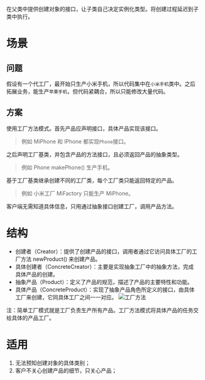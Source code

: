 在父类中提供创建对象的接口，让子类自己决定实例化类型。将创建过程延迟到子类中执行。

# 场景
## 问题
假设有一个代工厂，最开始只生产小米手机，所以代码集中在`小米手机`类中。之后拓展业务，能生产`苹果手机`，但代码紧耦合，所以只能修改大量代码。

## 方案
使用工厂方法模式。首先产品应声明接口，具体产品实现该接口。

> 例如 MiPhone 和 IPhone 都实现`Phone`接口。

之后声明工厂基类，并包含产品的方法接口，且必须返回产品的抽象类型。

> 例如 Phone makePhone() 生产手机。

基于工厂基类继承创建不同的工厂类，每个工厂类只能返回特定的产品。

> 例如 小米工厂 MiFactory 只能生产 MiPhone。

客户端无需知道具体信息，只用通过抽象接口创建工厂，调用产品方法。


# 结构

- 创建者（Creator）：提供了创建产品的接口，调用者通过它访问具体工厂的工厂方法 newProduct() 来创建产品。
- 具体创建者（ConcreteCreator）：主要是实现抽象工厂中的抽象方法，完成具体产品的创建。
- 抽象产品（Product）：定义了产品的规范，描述了产品的主要特性和功能。
- 具体产品（ConcreteProduct）：实现了抽象产品角色所定义的接口，由具体工厂来创建，它同具体工厂之间一一对应。
![工厂方法](CB5F039322C1407094D939D328086B91)


注：简单工厂模式就是工厂负责生产所有产品。工厂方法模式将具体产品的任务交给具体的产品工厂。

# 适用
1. 无法预知创建对象的具体类别；
2. 客户不关心创建产品的细节，只关心产品；


